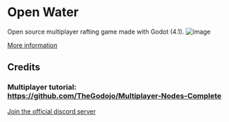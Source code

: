 # Open Water

Open source multiplayer rafting game made with Godot (4.1).
![image](https://github.com/illogicalapple/raft-game/assets/80916557/dece0308-69a6-4638-aa08-c6a85c52929f)


[More information](/illogicalapple/raft-game/wiki)
## Credits
### Multiplayer tutorial: https://github.com/TheGodojo/Multiplayer-Nodes-Complete

[Join the official discord server](https://discord.gg/Q9DCtNGUmj)
